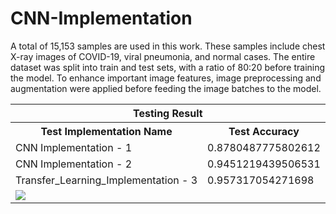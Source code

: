 # CNN-Implementation
A total of 15,153 samples are used in this work. These samples include chest X-ray images of COVID-19, viral pneumonia, and normal cases. The entire dataset was split into train and test sets, with a ratio of 80:20 before training the model. To enhance important image features, image preprocessing and augmentation were applied before feeding the image batches to the model.
<table>
    <tr>
    <th colspan="2">Testing Result</th>
    </tr>
    <tr>
        <th>Test Implementation Name</th>
        <th>Test Accuracy</th>
    </tr>
    <tr>
       <td>CNN Implementation - 1</td>
        <td>0.8780487775802612</td>
    </tr>
        <td>CNN Implementation - 2</td>
        <td>0.9451219439506531</td>
    </tr>
    <tr>
        <td>Transfer_Learning_Implementation - 3</td>
        <td>0.957317054271698</td>
    </tr>
    <tr>
    <td colspan="2"><img src="https://static.javatpoint.com/tutorial/artificial-neural-network/images/artificial-neural-network4.png">
    </td>
    </tr>
</table>



